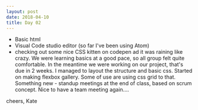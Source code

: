```yaml
---
layout: post
date: 2018-04-10
title: Day 02
---
```


* Basic html
* Visual Code studio editor (so far I've been using Atom)
* checking out some nice CSS kitten on codepen
ad it was raining like crazy.
We were learning basics at a good pace, so all group felt quite comfortable. In the meantime we were working on our project, that's due in 2 weeks.
I managed to layout the structure and basic css. Started on making flexbox gallery. Some of use are using css grid to that.
Something new - standup meetings at the end of class, based on scrum concept. Nice to have a team meeting again....

cheers,
Kate
